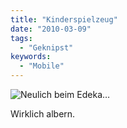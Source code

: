 ```yaml
---
title: "Kinderspielzeug"
date: "2010-03-09"
tags:
  - "Geknipst"
keywords:
  - "Mobile"
---
```


![Neulich beim Edeka…](/images/codecandies/IMG_0541-e1268174563309.jpg)

Wirklich albern.

